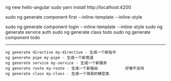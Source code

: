 ng new hello-angular
sudo yarn install
http://localhost:4200

sudo ng generate component first --inline-template --inline-style


sudo ng generate component login --inline-template --inline-style
sudo ng generate service auth
sudo ng generate class todo
sudo ng generate component todo








--------------------------
    ng generate directive my-directive - 生成一个新指令
    ng generate pipe my-pipe - 生成一个新管道
    ng generate service my-service - 生成一个新服务
    ng generate route my-route - 生成一个新路由            好像不支持
    ng generate class my-class - 生成一个简易的模型类

